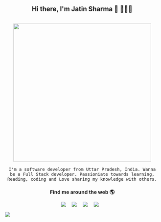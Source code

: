 <h2 align='center'> Hi there, I'm Jatin Sharma 👋 🧑🏻‍💻 </h2>

<p align="center">
  <br><img src="https://github.com/punitkmryh/punitkmryh/blob/master/Developer.gif" width="450px"><br><br>
  <samp> I'm a software developer from Uttar Pradesh, India. Wanna be a Full Stack developer. Passioniate towards learning, Reading, coding and Love sharing my knowledge with others.
  </samp>
  <br>
  
</p>



<h3  align='center'>Find me around the web 🌎 </h3>



<p align='center'>
  <a href="https://twitter.com/empireofemperor"><img src="https://img.shields.io/badge/twitter-%231DA1F2.svg?&style=for-the-badge&logo=twitter&logoColor=white" /></a>&nbsp;&nbsp;&nbsp;&nbsp;
  <a href="https://www.linkedin.com/in/jatin-sharma-8835641b2/"><img src="https://img.shields.io/badge/linkedin-%230077B5.svg?&style=for-the-badge&logo=linkedin&logoColor=white" /></a>&nbsp;&nbsp;&nbsp;&nbsp;
  <a href="mailto:jatinsharma8669@gmail.com"><img src="https://img.shields.io/badge/gmail-%23D14836.svg?&style=for-the-badge&logo=gmail&logoColor=white" /></a>&nbsp;&nbsp;&nbsp;&nbsp;
  <a href="https://www.instagram.com/_empireofemperor/"><img src="https://img.shields.io/badge/instagram-#e1306c.svg?&style=for-the-badge&logo=instagram&logoColor=white" /></a>&nbsp;&nbsp;&nbsp;&nbsp;
  <p style="width:200px; height:50px;"><a href="https://www.instagram.com/" target="_blank">
            <img  src="https://cdn0.tnwcdn.com/wp-content/blogs.dir/1/files/2017/04/instagram-logo-796x398.png"> </a>
</p>
</p>
  



